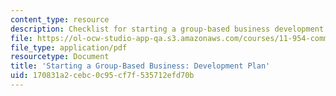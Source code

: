 ```yaml
---
content_type: resource
description: Checklist for starting a group-based business development plan.
file: https://ol-ocw-studio-app-qa.s3.amazonaws.com/courses/11-954-community-owned-enterprise-and-civic-participation-spring-2005/170831a2cebc0c95cf7f535712efd70b_appendix4.pdf
file_type: application/pdf
resourcetype: Document
title: 'Starting a Group-Based Business: Development Plan'
uid: 170831a2-cebc-0c95-cf7f-535712efd70b
---
```

